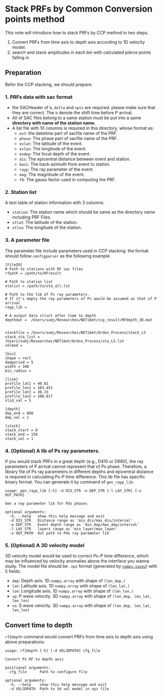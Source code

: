 # Stack PRFs by Common Conversion points method

This note will introduce how to stack PRFs by CCP method in two steps.
1. Convert PRFs from time axis to depth axis according to 1D velocity model.
2. search and stack amplitudes in each bin with calculated pierce points falling in

## Preparation
Befor the CCP stacking, we should prepare:
### 1. PRFs data with sac format

- the SACHeader of `b`, `delta` and `npts` are required. please make sure that they are correct. The `b` denote the shift time before P arrival.
- All of SAC files belong to a same station must be put into a same **directory with name of the station name**.
- A list file with 10 columns is required in this directory, whose format as:
    - `evt`: the datetime part of sacfile name of the PRF. 
    - `phase`: The phase part of sacfile name of the PRF.
    - `evlat`: The latitude of the event.
    - `evlon`: The longitude of the event.
    - `evdep`: The focal depth of the event.
    - `dis`: The epicentral distance between event and station.
    - `bazi`: The back-azimuth from event to station.
    - `rayp`: The ray parameter of the event.
    - `mag`: The magnitude of the event.
    - `f0`: The gauss factor used in computing the PRF.

### 2. Station list
A text table of station information with 3 columns:
- `station`: The station name which should be same as the directory name including PRF Files.
- `stlat`: The latitude of the station.
- `stlon`: The longitude of the station.

### 3. A parameter file
The parameter file include parameters used in CCP stacking. the format should follow `configparser` as the following example:
```
[FileIO]
# Path to stations with RF sac files
rfpath = /path/to/RFresult

# Path to station list
stalist = /path/to/sta_all.lst

# Path to the lib of Ps ray parameters. 
# If it's empty the ray parameters of Ps would be assumed as that of P arrival
rayp_lib =

# A output data struct after time to depth
depthdat =  /Users/xumj/Researches/NETibet/ccp_result/RFdepth_3D.mat


stackfile = /Users/xumj/Researches/NETibet/Ordos_Process/stack_L5
stack_sta_list = /Users/xumj/Researches/NETibet/Ordos_Process/sta_L5.lst
velmod =

[bin]
shape = rect
domperiod = 5
width = 100
bin_radius =

[line]
profile_lat1 = 40.82
profile_lon1 = 103.451
profile_lat2 = 36.33
profile_lon2 = 108.817
slid_val = 5

[depth]
dep_end = 800
dep_val = 1

[stack]
stack_start = 0
stack_end = 150
stack_val = 1
```

### 4. (Optional) A lib of Ps ray parameters.
If you would stack PRFs in a great depth (e.g., D410 or D660), the ray parameters of P arrival cannot represent that of Ps phase. Therefore, 
a library file of Ps ray parameters in different depths and epicentral distance is required in calculating Ps-P time difference.
This lib file has specific binary format. You can generate it by command of `gen_rayp_lib`:
```
usage: gen_rayp_lib [-h] -d DIS_STR -e DEP_STR [-l LAY_STR] [-o OUT_PATH]

Gen a ray parameter lib for Pds phases

optional arguments:
  -h, --help   show this help message and exit
  -d DIS_STR   Distance range as 'min_dis/max_dis/interval'
  -e DEP_STR   Event depth range as 'min_dep/max_dep/interval'
  -l LAY_STR   layers range as 'min_layer/man_layer'
  -o OUT_PATH  Out path to Pds ray parameter lib
```

### 5. (Optional) A 3D velocity model
3D velocity model would be used to correct Ps-P time difference, which may be influenced by velocity anomalies above the interface you wanna study.
The model file should be `.npz` format (generated by [`numpy.savez`](https://docs.scipy.org/doc/numpy/reference/generated/numpy.savez.html?highlight=savez)) with 5 fields:
- `dep`: Depth axis. 1D `numpy.array` with shape of `(len_dep,)`
- `lat`: Latitude axis. 1D `numpy.array` with shape of `(len_lat,)`
- `lon`: Longitude axis. 1D `numpy.array` with shape of `(len_lon,)`
- `vp`: P wave velocity. 3D `numpy.array` with shape of `(len_dep, len_lat, len_lon)`
- `vs`: S wave velocity. 3D `numpy.array` with shape of `(len_dep, len_lat, len_lon)`

## Convert time to depth
`rf2depth` command would convert PRFs from time axis to depth axis using above preparations:
```
usage: rf2depth [-h] [-d VEL3DPATH] cfg_file

Convert Ps RF to depth axis

positional arguments:
  cfg_file      Path to configure file

optional arguments:
  -h, --help    show this help message and exit
  -d VEL3DPATH  Path to 3d vel model in npz file
```